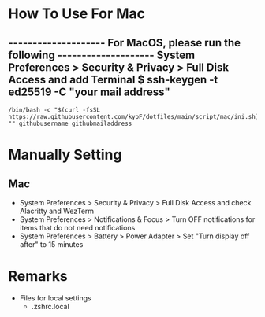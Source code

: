 # How To Use For Mac

-------------------- For MacOS, please run the following --------------------
System Preferences > Security & Privacy > Full Disk Access and add Terminal
$ ssh-keygen -t ed25519 -C "your mail address"
-----------------------------------------------------------------------------

```
/bin/bash -c "$(curl -fsSL https://raw.githubusercontent.com/kyoF/dotfiles/main/script/mac/ini.sh)" "" githubusername githubmailaddress
```

# Manually Setting
## Mac
* System Preferences > Security & Privacy > Full Disk Access and check Alacritty and WezTerm
* System Preferences > Notifications & Focus > Turn OFF notifications for items that do not need notifications
* System Preferences > Battery > Power Adapter > Set "Turn display off after" to 15 minutes

# Remarks
* Files for local settings
    * .zshrc.local
